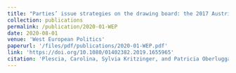 ```yaml
---
title: "Parties’ issue strategies on the drawing board: the 2017 Austrian case"
collection: publications
permalink: /publication/2020-01-WEP
date: 2020-08-01
venue: 'West European Politics'
paperurl: '/files/pdf/publications/2020-01-WEP.pdf'
link: 'https://doi.org/10.1080/01402382.2019.1655965'
citation: 'Plescia, Carolina, Sylvia Kritzinger, and Patricia Oberluggauer. 2020. &quot;Parties’ issue strategies on the drawing board: the 2017 Austrian case.&quot; <i>West European Politics</i> 43:3, 639-664. DOI: 10.1080/01402382.2019.1655965'
---
```


